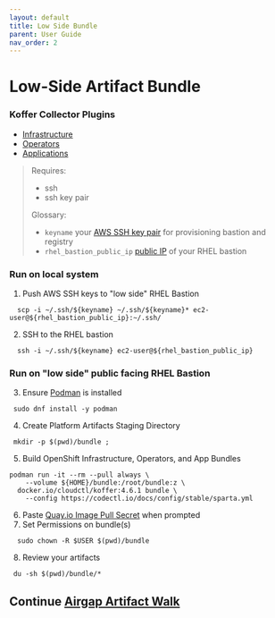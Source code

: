 ```yaml
---
layout: default
title: Low Side Bundle
parent: User Guide
nav_order: 2
---
```


# Low-Side Artifact Bundle
### Koffer Collector Plugins
  - [Infrastructure]    
  - [Operators]    
  - [Applications]    
    
> Requires:
>  - ssh
>  - ssh key pair
>    
> Glossary:
>  - `keyname` your [AWS SSH key pair](https://console.amazonaws-us-gov.com/ec2/home?#KeyPairs) for provisioning bastion and registry
>  - `rhel_bastion_public_ip` [public IP](https://console.amazonaws-us-gov.com/ec2/home?#Instances) of your RHEL bastion
    
### Run on local system

  1. Push AWS SSH keys to "low side" RHEL Bastion
```
  scp -i ~/.ssh/${keyname} ~/.ssh/${keyname}* ec2-user@${rhel_bastion_public_ip}:~/.ssh/
```
  2. SSH to the RHEL bastion
```
  ssh -i ~/.ssh/${keyname} ec2-user@${rhel_bastion_public_ip}
```
    
### Run on "low side" public facing RHEL Bastion

  3. Ensure [Podman](https://podman.io/getting-started/installation.html) is installed
```
 sudo dnf install -y podman
```
  4. Create Platform Artifacts Staging Directory
```
 mkdir -p $(pwd)/bundle ;
```
  5. Build OpenShift Infrastructure, Operators, and App Bundles
```
podman run -it --rm --pull always \
    --volume ${HOME}/bundle:/root/bundle:z \
  docker.io/cloudctl/koffer:4.6.1 bundle \
    --config https://codectl.io/docs/config/stable/sparta.yml
```
  6. Paste [Quay.io Image Pull Secret] when prompted    
  7. Set Permissions on bundle(s)
```
  sudo chown -R $USER $(pwd)/bundle
```
  8. Review your artifacts
```
 du -sh $(pwd)/bundle/*
```
    
## Continue [Airgap Artifact Walk](https://codectl.io/docs/user-guide/airgap)    
[Operators]:https://github.com/CodeSparta/collector-operators
[Applications]:https://github.com/CodeSparta/collector-apps
[Infrastructure]:https://github.com/CodeSparta/collector-infra
[Quay.io Image Pull Secret]:https://cloud.redhat.com/openshift/install/metal/user-provisioned
